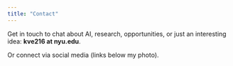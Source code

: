 ```yaml
---
title: "Contact"
---
```


Get in touch to chat about AI, research, opportunities, or just an interesting idea:  **kve216 at nyu.edu**.

Or connect via social media (links below my photo).


